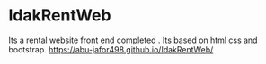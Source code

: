 # IdakRentWeb
Its a rental website front end completed . Its based on html css and bootstrap.
https://abu-jafor498.github.io/IdakRentWeb/

